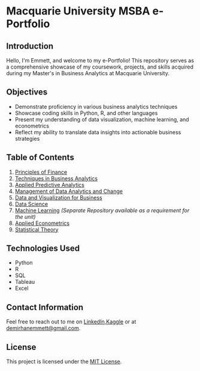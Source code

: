 # Macquarie University MSBA e-Portfolio

## Introduction
Hello, I'm Emmett, and welcome to my e-Portfolio! This repository serves as a comprehensive showcase of my coursework, projects, and skills acquired during my Master's in Business Analytics at Macquarie University.

## Objectives
- Demonstrate proficiency in various business analytics techniques
- Showcase coding skills in Python, R, and other languages
- Present my understanding of data visualization, machine learning, and econometrics
- Reflect my ability to translate data insights into actionable business strategies

## Table of Contents
1. [Principles of Finance](./ACST6003_Principles_of_Finance/README.md)
2. [Techniques in Business Analytics](./BUSA8000_Techniques_in_Business_Analytics/README.md)
3. [Applied Predictive Analytics](https://github.com/YourUsername/Applied_Predictive_Analytics/README.md) 
4. [Management of Data Analytics and Change](./BUSA8030_Management_of_Data_Analytics_and_Change/README.md)
5. [Data and Visualization for Business](./BUSA8090_Data_and_Visualisation_for_Business/README.md)
6. [Data Science](./COMP2200_Data_Science/README.md)
7. [Machine Learning](./COMP8220_Machine_Learning/README.md)  *(Separate Repository available as a requirement for the unit)*
8. [Applied Econometrics](./ECON8040_Applied_Econometrics/README.md)
9. [Statistical Theory](./STAT8310_Statistical_Theory/README.md)

## Technologies Used
- Python
- R
- SQL
- Tableau
- Excel

## Contact Information
Feel free to reach out to me on [LinkedIn](https://www.linkedin.com/in/demirhanemmett/),[Kaggle](https://www.kaggle.com/emmettdemirhan/) or at [demirhanemmett@gmail.com](mailto:demirhanemmett@gmail.com).

## License
This project is licensed under the [MIT License](./LICENSE).
